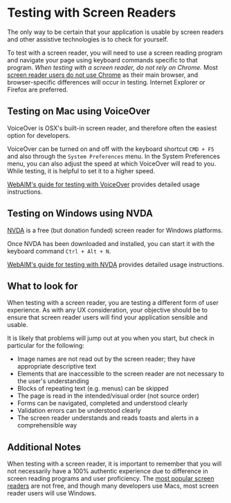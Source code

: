 # Testing with Screen Readers
The only way to be certain that your application is usable by screen readers and other assistive technologies is to check for yourself. 

To test with a screen reader, you will need to use a screen reading program and navigate your page using keyboard commands specific to that program. *When testing with a screen reader, do not rely on Chrome.* Most [screen reader users do not use Chrome](http://webaim.org/projects/screenreadersurvey6/) as their main browser, and browser-specific differences will occur in testing. Internet Explorer or Firefox are preferred.

## Testing on Mac using VoiceOver
VoiceOver is OSX's built-in screen reader, and therefore often the easiest option for developers. 

VoiceOver can be turned on and off with the keyboard shortcut `CMD + F5` and also through the `System Preferences` menu. In the System Preferences menu, you can also adjust the speed at which VoiceOver will read to you. While testing, it is helpful to set it to a higher speed.

[WebAIM's guide for testing with VoiceOver](http://webaim.org/articles/voiceover/) provides detailed usage instructions.

## Testing on Windows using NVDA
[NVDA](http://www.nvaccess.org/) is a free (but donation funded) screen reader for Windows platforms. 

Once NVDA has been downloaded and installed, you can start it with the keyboard command `Ctrl + Alt + N`. 

[WebAIM's guide for testing with NVDA](http://webaim.org/articles/nvda/) provides detailed usage instructions.

## What to look for
When testing with a screen reader, you are testing a different form of user experience. As with any UX consideration, your objective should be to ensure that screen reader users will find your application sensible and usable. 

It is likely that problems will jump out at you when you start, but check in particular for the following:
- Image names are not read out by the screen reader; they have appropriate descriptive text
- Elements that are inaccessible to the screen reader are not necessary to the user's understanding
- Blocks of repeating text (e.g. menus) can be skipped
- The page is read in the intended/visual order (not source order)
- Forms can be navigated, completed and understood clearly
- Validation errors can be understood clearly
- The screen reader understands and reads toasts and alerts in a comprehensible way

## Additional Notes
When testing with a screen reader, it is important to remember that you will not necessarily have a 100% authentic experience due to difference in screen reading programs and user proficiency. The [most popular screen readers](http://webaim.org/projects/screenreadersurvey6/) are not free, and though many developers use Macs, most screen reader users will use Windows. 
